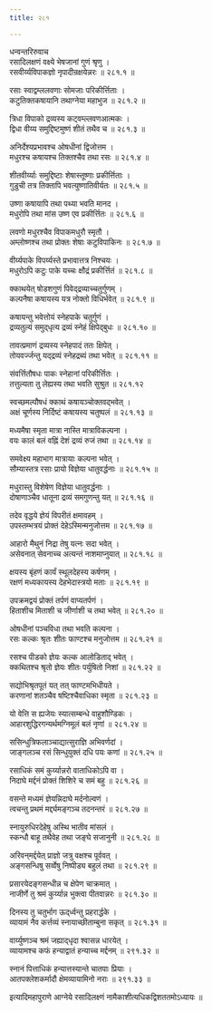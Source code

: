 ```yaml
---
title: २८१

---
```

धन्वन्तरिरुवाच  
रसादिलक्षणं वक्ष्ये भेषजानां गुणं श्रृणु ।  
रसवीर्य्यविपाकज्ञो नृपादीन्रक्षयेन्नरः ॥ २८१.१ ॥  
  
रसाः स्वाद्वम्ललवणाः सोमजाः परिकीर्त्तिताः ।  
कटुतिक्तकषायानि तथाग्नेया महाभुज ॥ २८१.२ ॥  
  
त्रिधा विपाको द्रव्यस्य कट्‌वम्ल्लवणआत्मकः ।  
द्विधा वीय्य समुद्दिष्टमुष्णं शीतं तथैव च ॥ २८१.३ ॥  
  
अनिर्देश्यप्रभावश्च ओषधीनां द्विजोत्तम ।  
मधुरश्च कषायश्च तिक्तश्चैव तथा रसः ॥ २८१.४ ॥  
  
शीतवीर्य्याः समुद्दिष्टाः शेषास्तूष्णाः प्रकीर्त्तिताः ।  
गुडुची तत्र तिक्तापि भवत्युष्णातिवीर्यतः ॥ २८१.५ ॥  
  
उष्णा कषायापि तथा पथ्या भवति मानद ।  
मधुरोपि तथा मांस उष्ण एव प्रकीर्त्तितः ॥ २८१.६ ॥  
  
लवणो मधुरश्चैव विपाकमधुरौ स्मृतौ ।  
अम्लोष्णश्च तथा प्रोक्तः शेषाः कटुविपाकिनः ॥ २८१.७ ॥  
  
वीर्य्यपाके विपर्य्यस्ते प्रभावात्तत्र निश्चयः ।  
मधुरोऽपि कटुः पाके यच्चः क्षौद्रं प्रकीर्त्तितं ॥ २८१.८ ॥  
  
क्काथयेत् षोडशगुणं पिवेद्‌द्रव्याच्चतुर्गुणम् ।  
कल्पनैषा कषायस्य यत्र नोक्तो विधिर्भवेत् ॥ २८१.९ ॥  
  
कषायन्तु भवेत्तोयं स्नेहपाके चतुर्गुणं ।  
द्रव्यतुल्यं समुद्‌धृत्य द्रव्यं स्नेहं क्षिपेद्‌बुधः ॥ २८१.१० ॥  
  
तावत्प्रमाणं द्रव्यस्य स्नेहपादं ततः क्षिपेत् ।  
तोयवर्ज्जन्तु यद्‌द्रव्यं स्नेहद्रब्यं तथा भवेत् ॥ २८१.११ ॥  
  
संवर्त्तितौषधः पाकः स्नेहानां परिकीर्त्तितः ।  
तत्तुल्यता तु लेह्यस्य तथा भवति सुश्रुत ॥ २८१.१२  
  
स्वच्छमल्पौषधं क्काथं कषायञ्चोक्तवद्भवेत् ।  
अक्षं चूर्णस्य निर्दिष्टं कषायस्य चतुष्पलं ॥ २८१.१३ ॥  
  
मध्यमैषा स्मृता मात्रा नास्ति मात्राविकल्पना ।  
वयः कालं बलं वह्निं देशं द्रव्यं रुजं तथा ॥ २८१.१४ ॥  
  
समवेक्ष्य महाभाग मात्रायाः कल्पना भवेत् ।  
सौम्यास्तत्र रसाः प्रायो विज्ञेया धातुवर्द्धनाः ॥ २८१.१५ ॥  
  
मधुरास्तु विशेषेण विज्ञेया धातुवर्द्धनाः ।  
दोषाणाञ्चैव धातूना द्रव्यं समगुणन्तु यत् ॥ २८१.१६ ॥  
  
तदेव वृद्धये ज्ञेयं विपरीतं क्षमावहम् ।  
उपस्तम्भत्रयं प्रोक्तं देहेऽस्मिन्मनुजोत्तम ॥ २८१.१७ ॥  
  
आहारो मैथुनं निद्रा तेषु यत्नः सदा भवेत् ।  
असेवनात् सेवनाच्च अत्यन्तं नाशमाप्नुयात् ॥ २८१.१८ ॥  
  
क्षयस्य बृंहणं कार्यं स्थूलदेहस्य कर्षणम् ।  
रक्षणं मध्यकायस्य देहभेदास्त्रयो मताः ॥ २८१.१९ ॥  
  
उपक्रमद्वयं प्रोक्तं तर्पणं वाप्यतर्पणं ।  
हिताशीच मिताशी च जीर्णाशी च तथा भवेत् ॥ २८१.२० ॥  
  
ओषधीनां पञ्चविधा तथा भवति कल्पना ।  
रसः कल्कः श्रृतः शीतः फाण्टश्च मनुजोत्तम ॥ २८१.२१ ॥  
  
रसश्च पीडको ज्ञेयः कल्क आलोडिताद्‌ भवेत् ।  
क्कथितश्च श्रृतो ज्ञेयः शीतः पर्युषितो निशां ॥ २८१.२२ ॥  
  
सद्योभिश्रृतपूतं यत् तत् फाण्टमभिधीयते ।  
करणानां शतञ्चैव षष्टिश्चैवाधिका स्मृता ॥ २८१.२३ ॥  
  
यो वेत्ति स ह्यजेयः स्यात्सम्बन्धे वाहुशौण्डिकः ।  
आहारशुद्धिरगन्यर्थमग्निमूलं बलं नृणां ॥ २८१.२४ ॥  
  
ससिन्धुत्रिफलाञ्चाद्यात्सुराज्ञि अभिवर्णदां ।  
जाङ्गलञ्च रसं सिन्धुयुक्तं दधि पयः कणां ॥ २८१.२५ ॥  
  
रसाधिकं समं कुर्य्यान्नरो वाताधिकोऽपि वा ।  
निदाघे मर्द्दनं प्रोक्तं शिशिरे च समं बहु ॥ २८१.२६ ॥  
  
वसन्ते मध्यमं ज्ञेयन्निदाघे मर्दनोल्वणं ।  
त्वचन्तु प्रथमं मर्द्द्यमङ्गञ्च तदनन्तरं ॥ २८१.२७ ॥  
  
स्नायुरुधिरदेहेषु अस्थि भातीव मांसलं ।  
स्कन्धौ बाहू तथैवेह तथा जङ्घे सजानुनी ॥ २८१.२८ ॥  
  
अरिवन्‌मर्द्दयेत् प्राज्ञो जत्रु वक्षश्च पूर्ववत् ।  
अङ्गसन्धिषु सर्व्वेषु निष्पीड्य बहुलं तथा ॥ २८१.२९ ॥  
  
प्रसारयेदङ्गसन्धीन्न च क्षेपेण चाक्रमात् ।  
नाजीर्णे तु श्रमं कुर्य्यान्न भुक्त्वा पीतवान्नरः ॥ २८१.३० ॥  
  
दिनस्य तु चतुर्भाग ऊद्‌र्ध्वन्तु प्रहरार्द्धके ।  
व्यायामं नैव कर्त्तव्यं स्नायाच्छीताम्बुना सकृत् ॥ २८१.३१ ॥  
  
वार्य्युष्णञ्च श्रमं जह्याद्‌धृदा श्वासन्न धारयेत् ।  
व्यायामश्च कफं हन्याद्वातं हन्याच्च मर्द्दनम् ॥ २९१.३२ ॥  
  
स्नानं पित्ताधिकं हन्यात्तस्यान्ते चातपाः प्रियाः ।  
आतपक्लेशकर्मादौ क्षेमव्यायामिनो नराः ॥ २९१.३३ ॥  
  
इत्यादिमहापुराणे आग्नेये रसादिलक्ष्णं नामैकाशीत्यधिकद्विशततमोऽध्यायः ॥